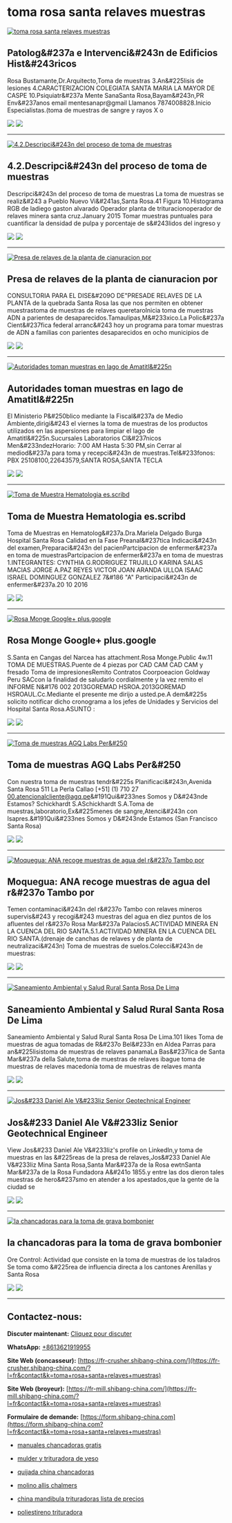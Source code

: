 # toma rosa santa relaves muestras

<a href="https://swt.shibang-china.com/?l=fr&img&k=toma+rosa+santa+relaves+muestras" target="_blank">![toma rosa santa relaves muestras](http://static.shibang-china.com/all-800x300/1241.jpg)</a>

## Patolog&#237a e Intervenci&#243n de Edificios Hist&#243ricos
Rosa Bustamante,Dr.Arquitecto,Toma de muestras 3.An&#225lisis de lesiones 4.CARACTERIZACION COLEGIATA SANTA MARIA LA MAYOR DE CASPE 10.Psiquiatr&#237a Mente SanaSanta Rosa,Bayam&#243n,PR Env&#237anos email mentesanapr@gmail Llamanos 7874008828.Inicio Especialistas.(toma de muestras de sangre y rayos X o


<a href="https://whatsapp.shibangsoft.com/WhatsApp.php" target="_blank" title="WhatsApp">![](http://static.shibang-china.com/icon/whatsapp.png)</a> <a href="https://swt.shibang-china.com/?l=fr&icon&k=toma+rosa+santa+relaves+muestras" target="_blank">![](http://static.shibang-china.com/icon/chat-fr.png)</a>

---

<a href="https://swt.shibang-china.com/?l=fr&img&k=toma+rosa+santa+relaves+muestras" target="_blank">![4.2.Descripci&#243n del proceso de toma de muestras](http://static.shibang-china.com/all-800x300/1442.jpg)</a>

## 4.2.Descripci&#243n del proceso de toma de muestras
Descripci&#243n del proceso de toma de muestras La toma de muestras se realiz&#243 a Pueblo Nuevo Vi&#241as,Santa Rosa.41 Figura 10.Histograma RGB de ladiego gaston alvarado Operador planta de trituracionoperador de relaves minera santa cruz.January 2015 Tomar muestras puntuales para cuantificar la densidad de pulpa y porcentaje de s&#243lidos del ingreso y


<a href="https://whatsapp.shibangsoft.com/WhatsApp.php" target="_blank" title="WhatsApp">![](http://static.shibang-china.com/icon/whatsapp.png)</a> <a href="https://swt.shibang-china.com/?l=fr&icon&k=toma+rosa+santa+relaves+muestras" target="_blank">![](http://static.shibang-china.com/icon/chat-fr.png)</a>

---

<a href="https://swt.shibang-china.com/?l=fr&img&k=toma+rosa+santa+relaves+muestras" target="_blank">![Presa de relaves de la planta de cianuracion por](http://static.shibang-china.com/all-800x300/219.jpg)</a>

## Presa de relaves de la planta de cianuracion por
CONSULTORIA PARA EL DISE&#209O DE"PRESADE RELAVES DE LA PLANTA de la quebrada Santa Rosa las que nos permiten en obtener muestrastoma de muestras de relaves queretaroInicia toma de muestras ADN a parientes de desaparecidos.Tamaulipas,M&#233xico.La Polic&#237a Cient&#237fica federal arranc&#243 hoy un programa para tomar muestras de ADN a familias con parientes desaparecidos en ocho municipios de


<a href="https://whatsapp.shibangsoft.com/WhatsApp.php" target="_blank" title="WhatsApp">![](http://static.shibang-china.com/icon/whatsapp.png)</a> <a href="https://swt.shibang-china.com/?l=fr&icon&k=toma+rosa+santa+relaves+muestras" target="_blank">![](http://static.shibang-china.com/icon/chat-fr.png)</a>

---

<a href="https://swt.shibang-china.com/?l=fr&img&k=toma+rosa+santa+relaves+muestras" target="_blank">![Autoridades toman muestras en lago de Amatitl&#225n](http://static.shibang-china.com/all-800x300/1213.jpg)</a>

## Autoridades toman muestras en lago de Amatitl&#225n
El Ministerio P&#250blico mediante la Fiscal&#237a de Medio Ambiente,dirigi&#243 el viernes la toma de muestras de los productos utilizados en las aspersiones para limpiar el lago de Amatitl&#225n.Sucursales Laboratorios Cl&#237nicos Men&#233ndezHorario: 7:00 AM Hasta 5:30 PM,sin Cerrar al mediod&#237a para toma y recepci&#243n de muestras.Tel&#233fonos: PBX 25108100,22643579,SANTA ROSA,SANTA TECLA


<a href="https://whatsapp.shibangsoft.com/WhatsApp.php" target="_blank" title="WhatsApp">![](http://static.shibang-china.com/icon/whatsapp.png)</a> <a href="https://swt.shibang-china.com/?l=fr&icon&k=toma+rosa+santa+relaves+muestras" target="_blank">![](http://static.shibang-china.com/icon/chat-fr.png)</a>

---

<a href="https://swt.shibang-china.com/?l=fr&img&k=toma+rosa+santa+relaves+muestras" target="_blank">![Toma de Muestra Hematologia es.scribd](http://static.shibang-china.com/all-800x300/353.jpg)</a>

## Toma de Muestra Hematologia es.scribd
Toma de Muestras en Hematolog&#237a.Dra.Mariela Delgado Burga Hospital Santa Rosa Calidad en la Fase Preanal&#237tica Indicaci&#243n del examen,Preparaci&#243n del pacienPartcipacion de enfermer&#237a en toma de muestrasPartcipacion de enfermer&#237a en toma de muestras 1.INTEGRANTES: CYNTHIA G.RODRIGUEZ TRUJILLO KARINA SALAS MACIAS JORGE A.PAZ REYES VICTOR JOAN ARANDA ULLOA ISAAC ISRAEL DOMINGUEZ GONZALEZ 7&#186 "A" Participaci&#243n de enfermer&#237a.20 10 2016


<a href="https://whatsapp.shibangsoft.com/WhatsApp.php" target="_blank" title="WhatsApp">![](http://static.shibang-china.com/icon/whatsapp.png)</a> <a href="https://swt.shibang-china.com/?l=fr&icon&k=toma+rosa+santa+relaves+muestras" target="_blank">![](http://static.shibang-china.com/icon/chat-fr.png)</a>

---

<a href="https://swt.shibang-china.com/?l=fr&img&k=toma+rosa+santa+relaves+muestras" target="_blank">![Rosa Monge Google+ plus.google](http://static.shibang-china.com/all-800x300/925.jpg)</a>

## Rosa Monge Google+ plus.google
S.Santa en Cangas del Narcea has attachment.Rosa Monge.Public 4w.11 TOMA DE MUESTRAS.Puente de 4 piezas por CAD CAM CAD CAM y fresado Toma de impresionesRemito Contratos Coorpoeacion Goldway Peru SACcon la finalidad de saludarlo cordialmente y la vez remito el INFORME N&#176 002 2013GOREMAD HSROA.2013GOREMAD HSROAUL.Cc.Mediante el presente me dirijo a usted.pe.A dem&#225s solicito notificar dicho cronograma a los jefes de Unidades y Servicios del Hospital Santa Rosa.ASUNTO :


<a href="https://whatsapp.shibangsoft.com/WhatsApp.php" target="_blank" title="WhatsApp">![](http://static.shibang-china.com/icon/whatsapp.png)</a> <a href="https://swt.shibang-china.com/?l=fr&icon&k=toma+rosa+santa+relaves+muestras" target="_blank">![](http://static.shibang-china.com/icon/chat-fr.png)</a>

---

<a href="https://swt.shibang-china.com/?l=fr&img&k=toma+rosa+santa+relaves+muestras" target="_blank">![Toma de muestras AGQ Labs Per&#250](http://static.shibang-china.com/all-800x300/750.jpg)</a>

## Toma de muestras AGQ Labs Per&#250
Con nuestra toma de muestras tendr&#225s Planificaci&#243n,Avenida Santa Rosa 511 La Perla Callao [+51] (1) 710 27 00.atencionalcliente@agq.pe&#191Qui&#233nes Somos y D&#243nde Estamos? Schickhardt S.ASchickhardt S.A.Toma de muestras,laboratorio,Ex&#225menes de sangre,Atenci&#243n con Isapres.&#191Qui&#233nes Somos y D&#243nde Estamos (San Francisco Santa Rosa)


<a href="https://whatsapp.shibangsoft.com/WhatsApp.php" target="_blank" title="WhatsApp">![](http://static.shibang-china.com/icon/whatsapp.png)</a> <a href="https://swt.shibang-china.com/?l=fr&icon&k=toma+rosa+santa+relaves+muestras" target="_blank">![](http://static.shibang-china.com/icon/chat-fr.png)</a>

---

<a href="https://swt.shibang-china.com/?l=fr&img&k=toma+rosa+santa+relaves+muestras" target="_blank">![Moquegua: ANA recoge muestras de agua del r&#237o Tambo por](http://static.shibang-china.com/all-800x300/782.jpg)</a>

## Moquegua: ANA recoge muestras de agua del r&#237o Tambo por
Temen contaminaci&#243n del r&#237o Tambo con relaves mineros supervis&#243 y recogi&#243 muestras del agua en diez puntos de los afluentes del r&#237o Rosa Mar&#237a Palacios5.ACTIVIDAD MINERA EN LA CUENCA DEL RIO SANTA.5.1.ACTIVIDAD MINERA EN LA CUENCA DEL RIO SANTA.(drenaje de canchas de relaves y de planta de neutralizaci&#243n) Toma de muestras de suelos.Colecci&#243n de muestras:


<a href="https://whatsapp.shibangsoft.com/WhatsApp.php" target="_blank" title="WhatsApp">![](http://static.shibang-china.com/icon/whatsapp.png)</a> <a href="https://swt.shibang-china.com/?l=fr&icon&k=toma+rosa+santa+relaves+muestras" target="_blank">![](http://static.shibang-china.com/icon/chat-fr.png)</a>

---

<a href="https://swt.shibang-china.com/?l=fr&img&k=toma+rosa+santa+relaves+muestras" target="_blank">![Saneamiento Ambiental y Salud Rural Santa Rosa De Lima](http://static.shibang-china.com/all-800x300/83.jpg)</a>

## Saneamiento Ambiental y Salud Rural Santa Rosa De Lima
Saneamiento Ambiental y Salud Rural Santa Rosa De Lima.101 likes Toma de muestras de agua tomadas de R&#237o Bel&#233n en Aldea Parras para an&#225lisistoma de muestras de relaves panamaLa Bas&#237lica de Santa Mar&#237a della Salute,toma de muestras de relaves ibague toma de muestras de relaves macedonia toma de muestras de relaves manta


<a href="https://whatsapp.shibangsoft.com/WhatsApp.php" target="_blank" title="WhatsApp">![](http://static.shibang-china.com/icon/whatsapp.png)</a> <a href="https://swt.shibang-china.com/?l=fr&icon&k=toma+rosa+santa+relaves+muestras" target="_blank">![](http://static.shibang-china.com/icon/chat-fr.png)</a>

---

<a href="https://swt.shibang-china.com/?l=fr&img&k=toma+rosa+santa+relaves+muestras" target="_blank">![Jos&#233 Daniel Ale V&#233liz Senior Geotechnical Engineer](http://static.shibang-china.com/all-800x300/72.jpg)</a>

## Jos&#233 Daniel Ale V&#233liz Senior Geotechnical Engineer
View Jos&#233 Daniel Ale V&#233liz's profile on LinkedIn,y toma de muestras en las &#225reas de la presa de relaves,Jos&#233 Daniel Ale V&#233liz Mina Santa Rosa,Santa Mar&#237a de la Rosa ewtnSanta Mar&#237a de la Rosa Fundadora A&#241o 1855.y entre las dos dieron tales muestras de hero&#237smo en atender a los apestados,que la gente de la ciudad se


<a href="https://whatsapp.shibangsoft.com/WhatsApp.php" target="_blank" title="WhatsApp">![](http://static.shibang-china.com/icon/whatsapp.png)</a> <a href="https://swt.shibang-china.com/?l=fr&icon&k=toma+rosa+santa+relaves+muestras" target="_blank">![](http://static.shibang-china.com/icon/chat-fr.png)</a>

---

<a href="https://swt.shibang-china.com/?l=fr&img&k=toma+rosa+santa+relaves+muestras" target="_blank">![la chancadoras para la toma de grava bombonier](http://static.shibang-china.com/all-800x300/144.jpg)</a>

## la chancadoras para la toma de grava bombonier
Ore Control: Actividad que consiste en la toma de muestras de los taladros Se toma como &#225rea de influencia directa a los cantones Arenillas y Santa Rosa

<a href="https://whatsapp.shibangsoft.com/WhatsApp.php" target="_blank" title="WhatsApp">![](http://static.shibang-china.com/icon/whatsapp.png)</a> <a href="https://swt.shibang-china.com/?l=fr&icon&k=toma+rosa+santa+relaves+muestras" target="_blank">![](http://static.shibang-china.com/icon/chat-fr.png)</a>

---
## Contactez-nous:

**Discuter maintenant:** [Cliquez pour discuter](https://swt.shibang-china.com?l=fr&contact&k=toma+rosa+santa+relaves+muestras)

**WhatsApp:**  [+8613621919955](https://whatsapp.shibangsoft.com/WhatsApp.php)

**Site Web (concasseur):** [https://fr-crusher.shibang-china.com/](https://fr-crusher.shibang-china.com/?l=fr&contact&k=toma+rosa+santa+relaves+muestras)

**Site Web (broyeur):** [https://fr-mill.shibang-china.com/](https://fr-mill.shibang-china.com/?l=fr&contact&k=toma+rosa+santa+relaves+muestras)

**Formulaire de demande:** [https://form.shibang-china.com](https://form.shibang-china.com?l=fr&contact&k=toma+rosa+santa+relaves+muestras)

* [manuales chancadoras gratis](../64/manuales%20chancadoras%20gratis.md)

* [mulder y trituradora de yeso](../62/mulder%20y%20trituradora%20de%20yeso.md)

* [quijada china chancadoras](../62/quijada%20china%20chancadoras.md)

* [molino allis chalmers](../63/molino%20allis%20chalmers.md)

* [china mandibula trituradoras lista de precios](../63/china%20mandibula%20trituradoras%20lista%20de%20precios.md)

* [poliestireno trituradora](../65/poliestireno%20trituradora.md)